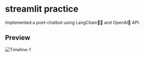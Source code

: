 # streamlit practice
Implemented a poet-chatbot using LangChain🦜🔗 and OpenAI🤖 API.


## Preview
![Timeline-1](https://github.com/hyogg/streamlit_practice/assets/117333032/2b380c67-eb93-4ee3-8a22-438b5ca30651)
